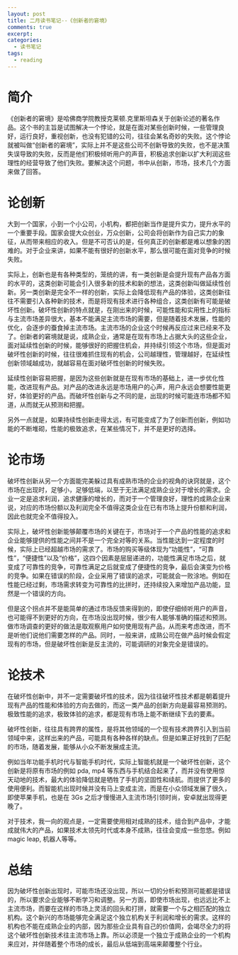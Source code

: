 ```yaml
---
layout: post
title: 二月读书笔记--《创新者的窘境》
comments: true
excerpt: 
categories:
  - 读书笔记  
tags:
  - reading 
---
```



# 简介

《创新者的窘境》是哈佛商学院教授克莱顿.克里斯坦森关于创新论述的著名作品。这个书的主旨是试图解决一个悖论，就是在面对某些创新时候，一些管理良好，运行良好，重视创新，也没有犯错的公司，往往会某名奇妙的失败。这个悖论就被叫做“创新者的窘境”，实际上并不是这些公司不创新导致的失败，也不是决策失误导致的失败，反而是他们积极倾听用户的声音，积极追求创新以扩大利润这些理性的经营导致了他们失败。要解决这个问题，书中从创新，市场，技术几个方面来做了回答。


# 论创新

大到一个国家，小到一个小公司，小机构，都把创新当作是提升实力，提升水平的一个重要手段。国家会提大众创业，万众创新，公司会将创新作为自己实力的象征，从而带来相应的收入。但是不可否认的是，任何真正的创新都是难以想象的困难的。对于企业来讲，如果不能有很好的创新水平，那么很可能在面对竞争的时候失败。

实际上，创新也是有各种类型的，笼统的讲，有一类创新是会提升现有产品各方面的水平的，这类创新可能会引入很多新的技术和新的想法，这类创新叫做延续性创新。另一类创新是完全不一样的创新，实际上会降低现有产品的体验，这类创新往往不需要引入各种新的技术，而是将现有技术进行各种组合，这类创新有可能是破坏性创新。破坏性创新的特点就是，在刚出来的时候，可能性能和实用性上的指标与主流市场差异很大，基本不能满足主流市场的需要，但是随着技术发展，性能的优化，会逐步的蚕食掉主流市场。主流市场的企业这个时候再反应过来已经来不及了。创新者的窘境就是说，成熟企业，通常是在现有市场上占据大头的这些企业，面对延续性创新的时候，能够很好的把握住机会，并持续引领这个市场，但是面对破坏性创新的时候，往往很难抓住现有的机会，公司越理性，管理越好，在延续性创新领域越成功，就越容易在面对破坏性创新的时候失败。

延续性创新容易把握，是因为这些创新就是在现有市场的基础上，进一步优化性能，改进现有产品。对产品的改进永远是市场用户的心声，用户永远会想要性能更好，体验更好的产品。而破坏性创新与之不同的是，出现的时候可能连市场都不知道，从而就无从预测和把握。

另外一点就是，如果持续性创新走得太远，有可能变成了为了创新而创新，例如功能的不断堆砌，性能的极致追求，在某些情况下，并不是更好的选择。


# 论市场

破坏性创新从另一个方面能完美躲过具有成熟市场的企业的视角的诀窍就是，这个市场在出现时，足够小，足够低端，以至于无法满足成熟企业对于增长的需求。企业一定是追求利润，追求健康的增长的，而对于一个管理良好，理性的成熟企业来说，对应的市场份额以及利润完全不值得这类企业在已有市场上提升份额和利润，因此也就完全不值得投入。

实际上，破坏性创新能够颠覆市场的关键在于，市场对于一个产品的性能的追求和企业能够提供的性能之间并不是一个完全对等的关系。当性能达到一定程度的时候，实际上已经超越市场的需求了。市场的购买等级体现为“功能性”，“可靠性”，“便捷性”以及“价格”，这四个因素是层层递进的，功能性满足市场之后，就变成了可靠性的竞争，可靠性满足之后就变成了便捷性的竞争，最后会演变为价格的竞争。如果在错误的阶段，企业采用了错误的追求，可能就会一败涂地。例如在性能已经过剩，市场需求转变为可靠性的比拼时，还持续投入来增加产品功能，显然是一个错误的方向。

但是这个拐点并不是能简单的通过市场反馈来得到的，即使仔细倾听用户的声音，也可能得不到更好的方向，在市场没出现时候，很少有人能够准确的描述和预测。做市场调查的更好的做法是取观察用户如何使用现有产品，从而来考虑改进，而不是听他们说他们需要怎样的产品。同时，一般来讲，成熟公司在做产品时候会假定现有的市场，但是破坏性创新是反主流的，可能调研的对象完全是错误的。


# 论技术

在破坏性创新中，并不一定需要破坏性的技术，因为往往破坏性技术都是朝着提升现有产品的性能和体验的方向去做的，而这一类产品的创新方向是最容易预测的。极致性能的追求，极致体验的追求，都是现有市场上能不断继续下去的要素。

破坏性创新，往往具有跨界的属性，是将其他领域的一个现有技术跨界引入到当前领域中来，这样出来的产品，可能具有各种各样的缺点。但是如果正好找到了匹配的市场，随着发展，能够从小众不断发展成主流。

例如当年功能手机时代与智能手机时代，实际上智能机就是一个破坏性创新，这个创新是将原有市场的例如 pda, mp4 等东西与手机结合起来了，而并没有使用惊天动地的技术，最大的体验降低就是牺牲了手机的坚固性和续航。而提供了更多的使用便利。而智能机出现时候并没有马上变成主流，而是在小众领域发展了很久，即使苹果手机，也是在 3Gs 之后才慢慢进入主流市场引领时尚，安卓就出现得更晚了。

对于技术，我一向的观点是，一定需要使用相对成熟的技术，组合到产品中，才能成就伟大的产品，如果技术太领先时代或本身不成熟，往往会变成一些忽悠。例如 magic leap, 机器人等等。


# 总结

因为破坏性创新出现时，可能市场还没出现，所以一切的分析和预测可能都是错误的，所以要求企业能够不断学习和调整。另一方面，即使市场出现，也远远比不上主流市场，而要在这样的市场上灵活的回头和打拼，就需要一个与之相匹配的独立机构。这个新兴的市场能够完全满足这个独立机构关于利润和增长的需求。这样的机构也不能在成熟企业的内部，因为那些企业具有自己的价值网，会竭尽全力的将这个破坏性创新技术往主流市场上靠。所以必须是一个独立于成熟企业的一个机构来应对，并伴随着整个市场的成长，最后从低端到高端来颠覆整个行业。
